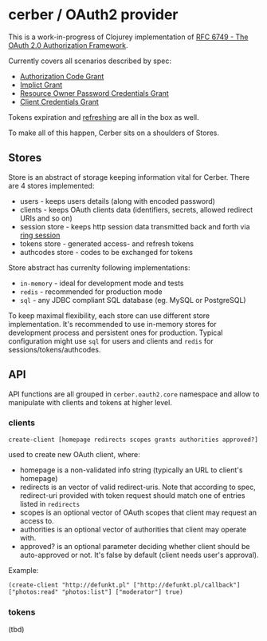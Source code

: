 # cerber / OAuth2 provider

This is a work-in-progress of Clojurey implementation of [RFC 6749 - The OAuth 2.0 Authorization Framework](https://tools.ietf.org/html/rfc6749).

Currently covers all scenarios described by spec:

* [Authorization Code Grant](https://tools.ietf.org/html/rfc6749#section-4.1)
* [Implict Grant](https://tools.ietf.org/html/rfc6749#section-4.2)
* [Resource Owner Password Credentials Grant](https://tools.ietf.org/html/rfc6749#section-4.3)
* [Client Credentials Grant](https://tools.ietf.org/html/rfc6749#section-4.4)

Tokens expiration and [refreshing](https://tools.ietf.org/html/rfc6749#section-6) are all in the box as well.

To make all of this happen, Cerber sits on a shoulders of Stores.

## Stores

Store is an abstract of storage keeping information vital for Cerber. There are 4 stores implemented:

* users - keeps users details (along with encoded password)
* clients - keeps OAuth clients data (identifiers, secrets, allowed redirect URIs and so on)
* session store - keeps http session data transmitted back and forth via [ring session](https://github.com/ring-clojure/ring/wiki/Sessions)
* tokens store -  generated access- and refresh tokens
* authcodes store - codes to be exchanged for tokens

Store abstract has currenlty following implementations:
* ```in-memory``` - ideal for development mode and tests
* ```redis``` - recommended for production mode
* ```sql``` - any JDBC compliant SQL database (eg. MySQL or PostgreSQL)

To keep maximal flexibility, each store can use different store implementation. It's recommended to use in-memory stores for development process and persistent ones for production.
Typical configuration might use ```sql``` for users and clients and ```redis``` for sessions/tokens/authcodes.

## API

API functions are all grouped in ```cerber.oauth2.core``` namespace and allow to manipulate with clients and tokens at higher level.

### clients

```create-client [homepage redirects scopes grants authorities approved?]```

used to create new OAuth client, where:
- homepage is a non-validated info string (typically an URL to client's homepage)
- redirects is an vector of valid redirect-uris. Note that according to spec, redirect-uri provided with token request should match one of entries listed in ```redirects```
- scopes is an optional vector of OAuth scopes that client may request an access to.
- authorities is an optional vector of authorities that client may operate with.
- approved? is an optional parameter deciding whether client should be auto-approved or not. It's false by default (client needs user's approval).

Example:

    (create-client "http://defunkt.pl" ["http://defunkt.pl/callback"] ["photos:read" "photos:list"] ["moderator"] true)

### tokens

(tbd)
